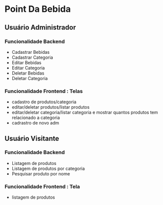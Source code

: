 # Point Da Bebida

## Usuário Administrador 

### Funcionalidade Backend

* Cadastrar Bebidas
* Cadastrar Categoria
* Editar Bebidas
* Editar Categoria
* Deletar Bebidas 
* Deletar Categoria

### Funcionalidade Frontend : Telas

* cadastro de produtos/categoria
* editar/deletar produtos/listar produtos
* editar/deletar categoria/listar categoria e mostrar quantos produtos tem relacionado a categoria 
* cadrastro de novo adm

## Usuário Visitante

### Funcionalidade Backend

* Listagem de produtos
* Listagem de produtos por categoria
* Pesquisar produto por nome

### Funcionalidade Frontend : Tela

* listagem de produtos
